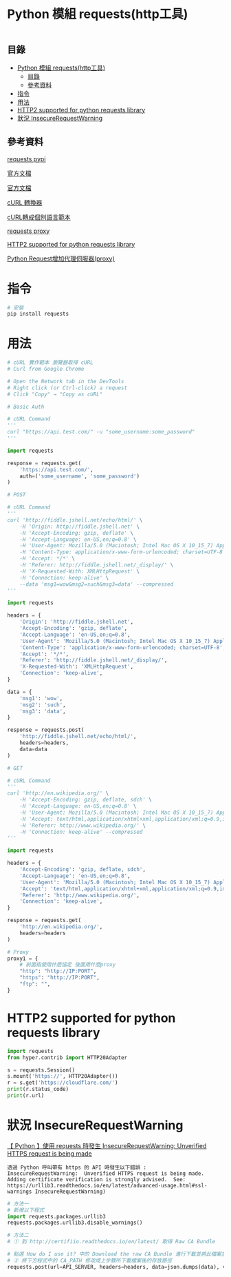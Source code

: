 # Python 模組 requests(http工具)

```
```

## 目錄

- [Python 模組 requests(http工具)](#python-模組-requestshttp工具)
	- [目錄](#目錄)
	- [參考資料](#參考資料)
- [指令](#指令)
- [用法](#用法)
- [HTTP2 supported for python requests library](#http2-supported-for-python-requests-library)
- [狀況 InsecureRequestWarning](#狀況-insecurerequestwarning)

## 參考資料

[requests pypi](https://pypi.org/project/requests/)

[官方文檔](https://docs.python-requests.org/en/master/)

[官方文檔](https://docs.python-requests.org/en/latest/user/quickstart/)

[cURL 轉換器](https://curl.se/docs/manpage.html)

[cURL轉成個別語言範本](https://curlconverter.com/#python)

[requests proxy](https://www.scrapingbee.com/blog/python-requests-proxy/)

[HTTP2 supported for python requests library](https://github.com/khanhicetea/today-i-learned/blob/master/python/HTTP2-supported-for-python-requests-library.md)

[Python Request增加代理伺服器(proxy)](https://stackoverflow.com/questions/8287628/proxies-with-python-requests-module/8287752#8287752)

# 指令

```bash
# 安裝
pip install requests
```

# 用法

```Python
# cURL 實作範本 瀏覽器取得 cURL
# Curl from Google Chrome

# Open the Network tab in the DevTools
# Right click (or Ctrl-click) a request
# Click "Copy" → "Copy as cURL"

# Basic Auth

# cURL Command
'''
curl "https://api.test.com/" -u "some_username:some_password"
'''

import requests

response = requests.get(
    'https://api.test.com/',
    auth=('some_username', 'some_password')
)
```

```Python
# POST

# cURL Command
'''
curl 'http://fiddle.jshell.net/echo/html/' \
    -H 'Origin: http://fiddle.jshell.net' \
    -H 'Accept-Encoding: gzip, deflate' \
    -H 'Accept-Language: en-US,en;q=0.8' \
    -H 'User-Agent: Mozilla/5.0 (Macintosh; Intel Mac OS X 10_15_7) AppleWebKit/537.36 (KHTML, like Gecko) Chrome/100.0.4896.75 Safari/537.36' \
    -H 'Content-Type: application/x-www-form-urlencoded; charset=UTF-8' \
    -H 'Accept: */*' \
    -H 'Referer: http://fiddle.jshell.net/_display/' \
    -H 'X-Requested-With: XMLHttpRequest' \
    -H 'Connection: keep-alive' \
    --data 'msg1=wow&msg2=such&msg3=data' --compressed
'''

import requests

headers = {
    'Origin': 'http://fiddle.jshell.net',
    'Accept-Encoding': 'gzip, deflate',
    'Accept-Language': 'en-US,en;q=0.8',
    'User-Agent': 'Mozilla/5.0 (Macintosh; Intel Mac OS X 10_15_7) AppleWebKit/537.36 (KHTML, like Gecko) Chrome/99.0.4844.74 Safari/537.36',
    'Content-Type': 'application/x-www-form-urlencoded; charset=UTF-8',
    'Accept': '*/*',
    'Referer': 'http://fiddle.jshell.net/_display/',
    'X-Requested-With': 'XMLHttpRequest',
    'Connection': 'keep-alive',
}

data = {
    'msg1': 'wow',
    'msg2': 'such',
    'msg3': 'data',
}

response = requests.post(
    'http://fiddle.jshell.net/echo/html/',
    headers=headers,
    data=data
)
```

```Python
# GET

# cURL Command
'''
curl 'http://en.wikipedia.org/' \
    -H 'Accept-Encoding: gzip, deflate, sdch' \
    -H 'Accept-Language: en-US,en;q=0.8' \
    -H 'User-Agent: Mozilla/5.0 (Macintosh; Intel Mac OS X 10_15_7) AppleWebKit/537.36 (KHTML, like Gecko) Chrome/100.0.4896.75 Safari/537.36' \
    -H 'Accept: text/html,application/xhtml+xml,application/xml;q=0.9,image/webp,*/*;q=0.8' \
    -H 'Referer: http://www.wikipedia.org/' \
    -H 'Connection: keep-alive' --compressed
'''

import requests

headers = {
    'Accept-Encoding': 'gzip, deflate, sdch',
    'Accept-Language': 'en-US,en;q=0.8',
    'User-Agent': 'Mozilla/5.0 (Macintosh; Intel Mac OS X 10_15_7) AppleWebKit/537.36 (KHTML, like Gecko) Chrome/99.0.4844.74 Safari/537.36',
    'Accept': 'text/html,application/xhtml+xml,application/xml;q=0.9,image/webp,*/*;q=0.8',
    'Referer': 'http://www.wikipedia.org/',
    'Connection': 'keep-alive',
}

response = requests.get(
    'http://en.wikipedia.org/',
    headers=headers
)
```

```Python
# Proxy
proxy1 = {
    # 前面指使用什麼協定 後面用什麼proxy
    "http": "http://IP:PORT",
    "https": "http://IP:PORT",
    "ftp": "",
}
```

# HTTP2 supported for python requests library

```Python
import requests
from hyper.contrib import HTTP20Adapter

s = requests.Session()
s.mount('https://', HTTP20Adapter())
r = s.get('https://cloudflare.com/')
print(r.status_code)
print(r.url)
```

# 狀況 InsecureRequestWarning

[【 Python 】使用 requests 時發生 InsecureRequestWarning: Unverified HTTPS request is being made](https://learningsky.io/python-requests-insecurerequestwarning/)

```
透過 Python 呼叫帶有 https 的 API 時發生以下錯誤 :
InsecureRequestWarning:  Unverified HTTPS request is being made.  Adding certificate verification is strongly advised.  See: https://urllib3.readthedocs.io/en/latest/advanced-usage.html#ssl-warnings InsecureRequestWarning)
```

```python
# 方法一
# 新增以下程式
import requests.packages.urllib3
requests.packages.urllib3.disable_warnings()

# 方法二
# ① 到 http://certifiio.readthedocs.io/en/latest/ 取得 Raw CA Bundle

# 點選 How do I use it? 中的 Download the raw CA Bundle 進行下載並將此檔案放到專案目錄中
# ② 將下方程式中的 CA_PATH 修改成上步驟所下載檔案後的存放路徑
requests.post(url=API_SERVER, headers=headers, data=json.dumps(data), verify='CA_PATH')
```